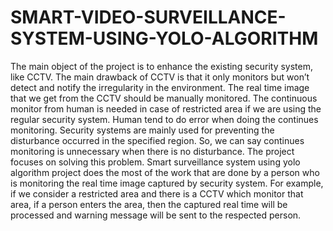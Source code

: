 # SMART-VIDEO-SURVEILLANCE-SYSTEM-USING-YOLO-ALGORITHM

The main object of the project is to enhance the existing security system, like CCTV. The main drawback of CCTV is that it only monitors but won’t detect and notify the irregularity in the environment. The real time image that we get from the CCTV should be manually monitored. The continuous monitor from human is needed in case of restricted area if we are using the regular security system. Human tend to do error when doing the continues monitoring. Security systems are mainly used for preventing the disturbance occurred in the specified region. So, we can say continues monitoring is unnecessary when there is no disturbance.  The project focuses on solving this problem. 
Smart surveillance system using yolo algorithm project does the most of the work that are done by a person who is monitoring the real time image captured by security system. For example, if we consider a restricted area and there is a CCTV which monitor that area, if a person enters the area, then the captured real time will be processed and warning message will be sent to the respected person.
